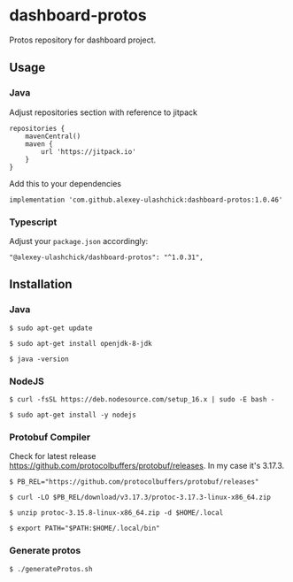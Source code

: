 # dashboard-protos
Protos repository for dashboard project.

## Usage

### Java
Adjust repositories section with reference to jitpack
```
repositories {
    mavenCentral()
    maven {
        url 'https://jitpack.io'
    }
}
```

Add this to your dependencies
```
implementation 'com.github.alexey-ulashchick:dashboard-protos:1.0.46'
```

### Typescript
Adjust your `package.json` accordingly:
```
"@alexey-ulashchick/dashboard-protos": "^1.0.31",
```

## Installation

### Java
```
$ sudo apt-get update

$ sudo apt-get install openjdk-8-jdk

$ java -version
```

### NodeJS
```
$ curl -fsSL https://deb.nodesource.com/setup_16.x | sudo -E bash -

$ sudo apt-get install -y nodejs
```

### Protobuf Compiler
Check for latest release https://github.com/protocolbuffers/protobuf/releases.
In my case it's 3.17.3.
```
$ PB_REL="https://github.com/protocolbuffers/protobuf/releases"

$ curl -LO $PB_REL/download/v3.17.3/protoc-3.17.3-linux-x86_64.zip

$ unzip protoc-3.15.8-linux-x86_64.zip -d $HOME/.local

$ export PATH="$PATH:$HOME/.local/bin"
```

### Generate protos
```
$ ./generateProtos.sh
```